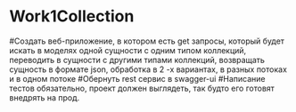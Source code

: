 # Work1Collection

#Создать веб-приложение, в котором есть get запросы, который будет искать в моделях одной сущности с одним типом коллекций, переводить в сущности с другими типами коллекций, возвращать сущность в формате json, обработка в 2 -х вариантах, в разных потоках и в одном потоке
#Обернуть rest сервис в swagger-ui
#Написание тестов обязательно, проект должен выглядеть, так будто его готовят внедрять на прод.
